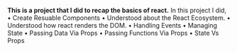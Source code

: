 **This is a project that I did to recap the basics of react.**
In this project I did,
• Create Resuable Components
• Understood about the React Ecosystem.
• Understood how react renders the DOM.
• Handling Events
• Managing State
• Passing Data Via Props
• Passing Functions Via Props
• State Vs Props
